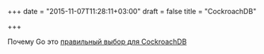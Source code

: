 +++
date = "2015-11-07T11:28:11+03:00"
draft = false
title = "CockroachDB"

+++

<p>Почему Go это <a href="http://www.cockroachlabs.com/blog/why-go-was-the-right-choice-for-cockroachdb/">правильный выбор для&nbsp;CockroachDB</a></p>


